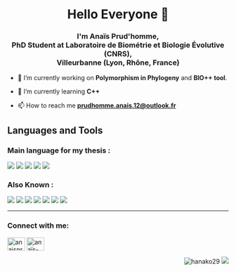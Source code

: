 <h1 align="center">Hello Everyone 🌸</h1>
<h3 align="center">I'm Anaïs Prud'homme, <br> PhD Student at Laboratoire de Biométrie et Biologie Évolutive (CNRS),<br> Villeurbanne (Lyon, Rhône, France)</h3>



- 🔭 I’m currently working on **Polymorphism in Phylogeny** and **BIO++ tool**.

- 🌱 I’m currently learning **C++**

- 📫 How to reach me **prudhomme.anais.12@outlook.fr**



<h2 align="left">Languages and Tools</h2>
<h3> Main language for my thesis :</h2>

<p> 
  <img src="https://img.shields.io/badge/C++-✦✦✧-violet?logo=C++&style=for-the-badge&color=caa6f7&logoColor=white&logoWidth=10"> 
  <img src="https://img.shields.io/badge/Bash-✦✦✧-violet?logo=GNU Bash&style=for-the-badge&color=caa6f7&logoColor=white&logoWidth=10"> 
  <img src="https://img.shields.io/badge/Git-✦✦✧-violet?logo=Git&style=for-the-badge&color=caa6f7&logoColor=white&logoWidth=10"> 
  <img src="https://img.shields.io/badge/Python-✦✦✧-violet?logo=Python&style=for-the-badge&color=caa6f7&logoColor=white&logoWidth=10"> 
  <img src="https://img.shields.io/badge/LATEX-✦✦✦-violet?style=for-the-badge&color=caa6f7&logoWidth=10"> 
</p>

<h3> Also Known :</h3>

<p>
  <img src="https://img.shields.io/badge/Snakemake--violet?logo=C++&style=flat-square&color=caa6f7&logoColor=white&logoWidth=10"> 
  <img src="https://img.shields.io/badge/R--violet?logo=R&style=flat-square&color=caa6f7&logoColor=white&logoWidth=10"> 
  <img src="https://img.shields.io/badge/Java--violet?logo=Java&style=flat-square&color=caa6f7&logoColor=white&logoWidth=10"> 
  <img src="https://img.shields.io/badge/HTML--violet?logo=HTML5&style=flat-square&color=caa6f7&logoColor=white&logoWidth=10"> 
  <img src="https://img.shields.io/badge/CSS--violet?logo=CSS3&style=flat-square&color=caa6f7&logoColor=white&logoWidth=10"> 
  <img src="https://img.shields.io/badge/PHP--violet?logo=PHP&style=flat-square&color=caa6f7&logoColor=white&logoWidth=10"> 
  <img src="https://img.shields.io/badge/Markdown--violet?logo=Markdown&style=flat-square&color=caa6f7&logoColor=white&logoWidth=10">
</p>
  
 ---
<h3 align="left">Connect with me:</h3>
<p align="left">
<a href="https://twitter.com/anaisprudhommem" target="blank"><img align="center" src="https://raw.githubusercontent.com/rahuldkjain/github-profile-readme-generator/master/src/images/icons/Social/twitter.svg" alt="anaisprudhommem" height="30" width="40" /></a>
<a href="https://linkedin.com/in/anaïs-prud-homme" target="blank"><img align="center" src="https://raw.githubusercontent.com/rahuldkjain/github-profile-readme-generator/master/src/images/icons/Social/linked-in-alt.svg" alt="anaïs-prud-homme" height="30" width="40" /></a>
</p>
  

  
<p align="right"> <img src="https://komarev.com/ghpvc/?username=hanako29&label=Profile%20views&color=32a4a8&style=flat-square" alt="hanako29" /> 
<img src="https://img.shields.io/github/last-commit/NaisPrudhomme/NaisPrudhomme?style=flat-square&color=b6ed6d" /> </p>
